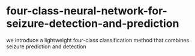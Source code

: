 # four-class-neural-network-for-seizure-detection-and-prediction
we introduce a lightweight four-class classification method that combines seizure prediction and detection
